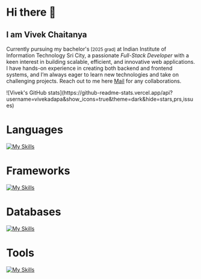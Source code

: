 # Hi there 👋

## I am Vivek Chaitanya


<p> Currently pursuing my bachelor's <small>[2025 grad]</small> at Indian Institute of Information Technology Sri City, a passionate <em>Full-Stack Developer</em> with a keen interest in building scalable, efficient, and innovative web applications. I have hands-on experience in creating both backend and frontend systems, and I’m always eager to learn new technologies and take on challenging projects. Reach out to me
here <a href="mailto:vivekchaitanya1324@gmail.com?">Mail</a> for any collaborations.</p>
![Vivek's GitHub stats](https://github-readme-stats.vercel.app/api?username=vivekadapa&show_icons=true&theme=dark&hide=stars,prs,issues)

# Languages 

[![My Skills](https://skillicons.dev/icons?i=c,java,js,ts,python)](https://skillicons.dev)

# Frameworks
[![My Skills](https://skillicons.dev/icons?i=react,nextjs,express,tailwind,mui)](https://skillicons.dev)

# Databases
[![My Skills](https://skillicons.dev/icons?i=mongodb,postgresql,redis)](https://skillicons.dev)

# Tools
[![My Skills](https://skillicons.dev/icons?i=git,docker,vscode,linux)](https://skillicons.dev)
